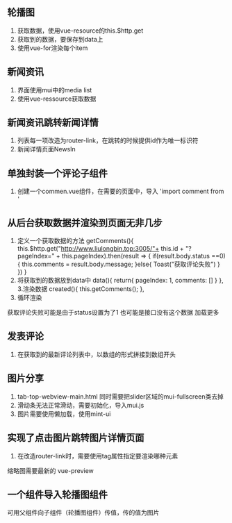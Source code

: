 <!-- # 项目描述文件 -->






## 轮播图
1. 获取数据，使用vue-resource的this.$http.get
2. 获取到的数据，要保存到data上
3. 使用vue-for渲染每个item


## 新闻资讯
1. 界面使用mui中的media list
2. 使用vue-ressource获取数据

## 新闻资讯跳转新闻详情
1. 列表每一项改造为router-link，在跳转的时候提供id作为唯一标识符
2. 新闻详情页面NewsIn

## 单独封装一个评论子组件
1. 创建一个commen.vue组件，在需要的页面中，导入  'import comment from '

## 从后台获取数据并渲染到页面无非几步
1. 定义一个获取数据的方法
            getComments(){
            this.$http.get("http://www.liulongbin.top:3005/"+ this.id + "?pageIndex=" + this.pageIndex).then(result => {
                if(result.body.status ==0){
                    this.comments = result.body.message;
                }else{
                    Toast("获取评论失败")
                }
            })
        }        
2. 将获取到的数据放到data中
data(){
        return{
            pageIndex: 1,
            comments: []
        } 
    },
3.渲染数据
 created(){
        this.getComments();
    },
4. 循环渲染

获取评论失败可能是由于status设置为了1  也可能是接口没有这个数据
加载更多<!-- 即让pageIndex+1，同时重新获取数据(重新调用getComments) -->

## 发表评论
1. 在获取到的最新评论列表中，以数组的形式拼接到数组开头

## 图片分享
1. tab-top-webview-main.html  同时需要把slider区域的mui-fullscreen类去掉
2. 滑动条无法正常滑动，需要初始化，导入mui.js
3. 图片需要使用懒加载，使用mint-ui


## 实现了点击图片跳转图片详情页面
1. 在改造router-link时，需要使用tag属性指定要渲染哪种元素

缩略图需要最新的 vue-preview

## 一个组件导入轮播图组件
可用父组件向子组件（轮播图组件）传值，传的值为图片